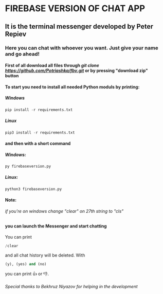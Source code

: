 # FIREBASE VERSION OF CHAT APP
## It is the terminal messenger developed by Peter Repiev
### Here you can chat with whoever you want. Just give your name and go ahead!
#### First of all download all files through *git clone https://github.com/Potriashka/fbv.git* or by pressing "download zip" button
#### To start you need to install all needed Python moduls by printing:
##### Windows
```python
pip install -r requirements.txt
```
##### Linux
```python
pip3 install -r requirements.txt
```
#### and then with a short command
##### Windows:
```python
py firebaseversion.py
```
##### Linux:
```python
python3 firebaseversion.py
```
#### Note:
###### if you're on windows change "clear" on 27th string to "cls"
#### you can launch the Messenger and start chatting
You can print
```python
/clear
```
and all chat history will be deleted.
With
```python
(y), (yes) and (no)
```
you can print 👍 or 👎.
###### Special thanks to Bekhruz Niyazov for helping in the development
